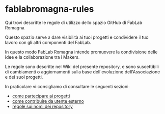 # fablabromagna-rules

Quì trovi descritte le regole di utilizzo dello spazio GitHub di FabLab Romagna.

Questo spazio serve a dare visibilità ai tuoi progetti e condividere il tuo lavoro con gli altri componenti del FabLab. 

In questo modo FabLab Romagna intende promuovere la condivisione delle idee e la collaborazione tra i Makers.


Le regole sono descritte nel Wiki del presente repository, e sono suscettibili di cambiamenti o aggiornamenti sulla base dell'evoluzione dell'Associazione e dei suoi progetti.

In praticolare vi consigliamo di consultare le seguenti sezioni:

* [come partecipare ai progetti](https://github.com/fablabromagna-org/fablabromagna-rules/wiki/come-partecipare-ai-progetti)
* [come contribuire da utente esterno](https://github.com/fablabromagna-org/fablabromagna-rules/wiki/come-contribuire-da-esterno)
* [regole sui nomi dei repository](https://github.com/fablabromagna-org/fablabromagna-rules/wiki/regole-nomi-repository)

